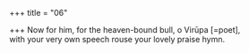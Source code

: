 +++
title = "06"

+++
Now for him, for the heaven-bound bull, o Virūpa [=poet],  
with your very own speech rouse your lovely praise hymn.  